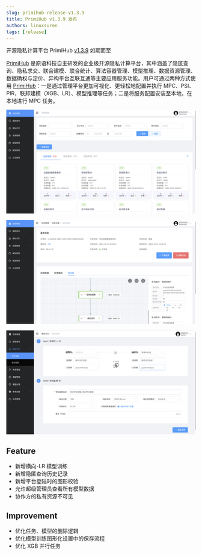 ```yaml
---
slug: primihub-release-v1.3.9
title: PrimiHub v1.3.9 发布
authors: linuxsuren
tags: [release]
---
```


开源隐私计算平台 PrimiHub [v1.3.9](https://github.com/primihub/primihub/releases/tag/1.3.9) 如期而至

<!--truncate-->

[PrimiHub][primihub] 是原语科技自主研发的企业级开源隐私计算平台，其中涵盖了隐匿查询、隐私求交、联合建模、联合统计、算法容器管理、模型推理、数据资源管理、数据确权与定价、异构平台互联互通等主要应用服务功能。用户可通过两种方式使用 [PrimiHub][primihub]：一是通过管理平台更加可视化、更轻松地配置并执行 MPC、PSI、PIR，联邦建模（XGB、LR）、模型推理等任务；二是将服务配置安装至本地，在本地进行 MPC 任务。

![PrimiHub platform project list](images/primihub-platform-project-list.png)

![PrimiHub platform task previous](images/primihub-platform-task-previous.png)

![PrimiHub platform private set intersection](images/primihub-platform-private-set-intersection.png)

## Feature

* 新增横向-LR 模型训练
* 新增隐匿查询历史记录
* 新增平台登陆时的图形校验
* 允许超级管理员查看所有模型数据
* 协作方的私有资源不可见

## Improvement

* 优化任务、模型的删除逻辑
* 优化模型训练图形化设置中的保存流程
* 优化 XGB 并行任务

[primihub]: https://github.com/primihub/primihub
